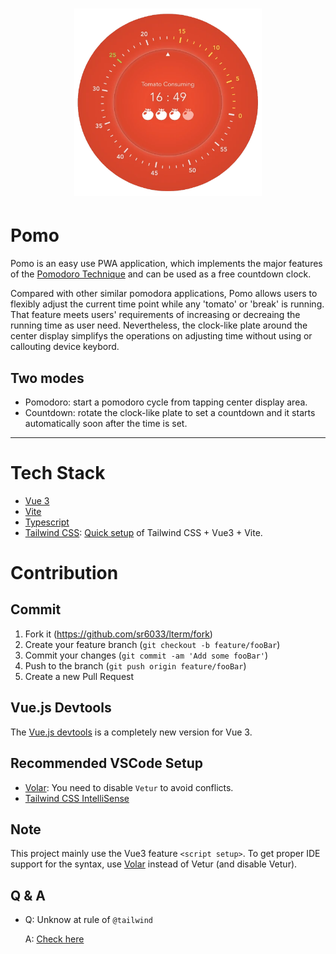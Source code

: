 <h1 align="center">
<img src="screenshot.webp" width="300">
</h1>

# Pomo

Pomo is an easy use PWA application, which implements the major features of the [Pomodoro Technique](https://en.wikipedia.org/wiki/Pomodoro_Technique) and can be used as a free countdown clock.

Compared with other similar pomodora applications, Pomo allows users to flexibly adjust the current time point while any 'tomato' or 'break' is running. That feature meets users' requirements of increasing or decreaing the running time as user need. Nevertheless, the clock-like plate around the center display simplifys the operations on adjusting time without using or callouting device keybord.

## Two modes

- Pomodoro: start a pomodoro cycle from tapping center display area.
- Countdown: rotate the clock-like plate to set a countdown and it starts automatically soon after the time is set.

---

# Tech Stack

- [Vue 3](https://v3.vuejs.org/)
- [Vite](https://vitejs.dev/)
- [Typescript](https://www.typescriptlang.org/)
- [Tailwind CSS](https://tailwindcss.com/): [Quick setup](https://tailwindcss.com/docs/guides/vue-3-vite) of Tailwind CSS + Vue3 + Vite.

# Contribution

## Commit

1. Fork it (<https://github.com/sr6033/lterm/fork>)
2. Create your feature branch (`git checkout -b feature/fooBar`)
3. Commit your changes (`git commit -am 'Add some fooBar'`)
4. Push to the branch (`git push origin feature/fooBar`)
5. Create a new Pull Request

## Vue.js Devtools

The [Vue.js devtools](https://chrome.google.com/webstore/detail/vuejs-devtools/ljjemllljcmogpfapbkkighbhhppjdbg) is a completely new version for Vue 3.

## Recommended VSCode Setup

- [Volar](https://marketplace.visualstudio.com/items?itemName=johnsoncodehk.volar): You need to disable `Vetur` to avoid conflicts.
- [Tailwind CSS IntelliSense](https://marketplace.visualstudio.com/items?itemName=bradlc.vscode-tailwindcss)

## Note

This project mainly use the Vue3 feature `<script setup>`. To get proper IDE support for the syntax, use [Volar](https://marketplace.visualstudio.com/items?itemName=johnsoncodehk.volar) instead of Vetur (and disable Vetur).

## Q & A

- Q: Unknow at rule of `@tailwind`

  A: [Check here](https://stackoverflow.com/questions/47607602/how-to-add-a-tailwind-css-rule-to-css-checker)
